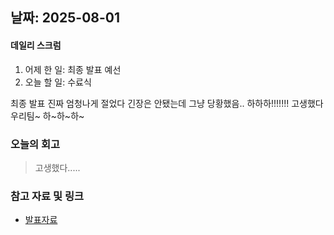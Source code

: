 ## 날짜: 2025-08-01

#### 데일리 스크럼
1. 어제 한 일: 최종 발표 예선
2. 오늘 할 일: 수료식


최종 발표 진짜 엄청나게 절었다
긴장은 안됐는데 그냥 당황했음.. 
하하하!!!!!!!
고생했다 우리팀~ 하~하~하~


### 오늘의 회고
> 고생했다.....

### 참고 자료 및 링크
- [발표자료](https://west-snapdragon-605.notion.site/242abfbf55db805b88dbf34feeab9083)
